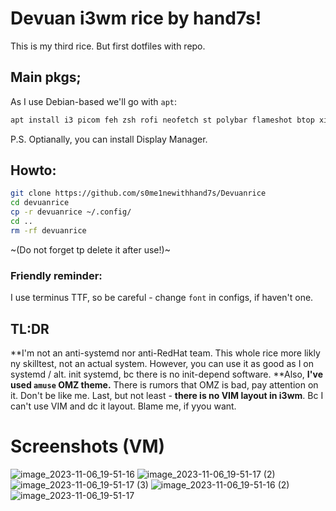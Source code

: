 # Devuan i3wm rice by hand7s!

This is my third rice. But first dotfiles with repo.



## Main pkgs;

As I use Debian-based we'll go with `apt`:

```bash
apt install i3 picom feh zsh rofi neofetch st polybar flameshot btop xinit
```

P.S.
Optianally, you can install Display Manager. 

## Howto:

```bash
git clone https://github.com/s0me1newithhand7s/Devuanrice
cd devuanrice
cp -r devuanrice ~/.config/
cd ..
rm -rf devuanrice
``` 

~(Do not forget tp delete it after use!)~

### Friendly reminder:
I use terminus TTF, so be careful - change `font` in configs, if haven't one.

## TL:DR
**I'm not an anti-systemd nor anti-RedHat team. This whole rice more likly ny skilltest, not an actual system. However, you can use it as good as I on systemd / alt. init systemd, bc there is no init-depend software.
**Also, **I've used `amuse` OMZ theme.** There is rumors that OMZ is bad, pay attention on it. Don't be like me. 
Last, but not least - **there is no VIM layout in i3wm**. Bc I can't use VIM and dc it layout. Blame me, if yyou want.

# Screenshots (VM)
![image_2023-11-06_19-51-16](https://github.com/s0me1newithhand7s/Devuanrice/assets/117505144/11b17739-5704-467a-b519-a16950b59b4c)
![image_2023-11-06_19-51-17 (2)](https://github.com/s0me1newithhand7s/Devuanrice/assets/117505144/f774da34-2b17-46f5-855c-a8ddc857e4b9)
![image_2023-11-06_19-51-17 (3)](https://github.com/s0me1newithhand7s/Devuanrice/assets/117505144/58be1cf6-bfa6-43e7-ae35-8d6b51a722bc)
![image_2023-11-06_19-51-16 (2)](https://github.com/s0me1newithhand7s/Devuanrice/assets/117505144/4469278b-5a02-4029-89ee-ba874845b55f)
![image_2023-11-06_19-51-17](https://github.com/s0me1newithhand7s/Devuanrice/assets/117505144/732c9c9b-cd75-47f4-9f19-eadf7be7708a)


